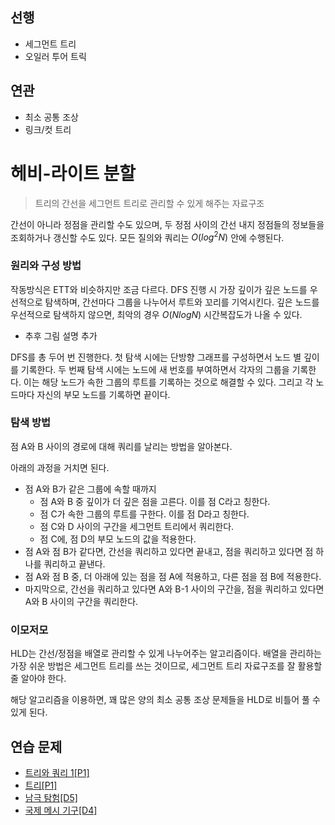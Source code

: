## 선행
- 세그먼트 트리
- 오일러 투어 트릭

## 연관
- 최소 공통 조상
- 링크/컷 트리

# 헤비-라이트 분할

> 트리의 간선을 세그먼트 트리로 관리할 수 있게 해주는 자료구조

간선이 아니라 정점을 관리할 수도 있으며, 두 정점 사이의 간선 내지 정점들의 정보들을 조회하거나 갱신할 수도 있다. 모든 질의와 쿼리는 $O(log^2N)$ 안에 수행된다.

### 원리와 구성 방법

작동방식은 ETT와 비슷하지만 조금 다르다. DFS 진행 시 가장 깊이가 깊은 노드를 우선적으로 탐색하며, 간선마다 그룹을 나누어서 루트와 꼬리를 기억시킨다. 깊은 노드를 우선적으로 탐색하지 않으면, 최악의 경우 $O(NlogN)$ 시간복잡도가 나올 수 있다.

- 추후 그림 설명 추가

DFS를 총 두어 번 진행한다. 첫 탐색 시에는 단방향 그래프를 구성하면서 노드 별 깊이를 기록한다. 두 번째 탐색 시에는 노드에 새 번호를 부여하면서 각자의 그룹을 기록한다. 이는 해당 노드가 속한 그룹의 루트를 기록하는 것으로 해결할 수 있다. 그리고 각 노드마다 자신의 부모 노드를 기록하면 끝이다.

### 탐색 방법

점 A와 B 사이의 경로에 대해 쿼리를 날리는 방법을 알아본다.

아래의 과정을 거치면 된다.

- 점 A와 B가 같은 그룹에 속할 때까지
  - 점 A와 B 중 깊이가 더 깊은 점을 고른다. 이를 점 C라고 칭한다.
  - 점 C가 속한 그룹의 루트를 구한다. 이를 점 D라고 칭한다.
  - 점 C와 D 사이의 구간을 세그먼트 트리에서 쿼리한다.
  - 점 C에, 점 D의 부모 노드의 값을 적용한다.
- 점 A와 점 B가 같다면, 간선을 쿼리하고 있다면 끝내고, 점을 쿼리하고 있다면 점 하나를 쿼리하고 끝낸다.
- 점 A와 점 B 중, 더 아래에 있는 점을 점 A에 적용하고, 다른 점을 점 B에 적용한다.
- 마지막으로, 간선을 쿼리하고 있다면 A와 B-1 사이의 구간을, 점을 쿼리하고 있다면 A와 B 사이의 구간을 쿼리한다.

### 이모저모

HLD는 간선/정점을 배열로 관리할 수 있게 나누어주는 알고리즘이다. 배열을 관리하는 가장 쉬운 방법은 세그먼트 트리를 쓰는 것이므로, 세그먼트 트리 자료구조를 잘 활용할 줄 알아야 한다.

해당 알고리즘을 이용하면, 꽤 많은 양의 최소 공통 조상 문제들을 HLD로 비틀어 풀 수 있게 된다.

## 연습 문제

- [트리와 쿼리 1[P1]](https://www.acmicpc.net/problem/13510)
- [트리[P1]](https://www.acmicpc.net/problem/13309)
- [남극 탐험[D5]](https://www.acmicpc.net/problem/2927)
- [국제 메시 기구[D4]](https://www.acmicpc.net/problem/17429)